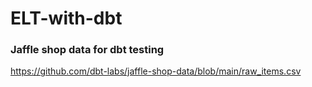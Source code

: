 # ELT-with-dbt

### Jaffle shop data for dbt testing
https://github.com/dbt-labs/jaffle-shop-data/blob/main/raw_items.csv
